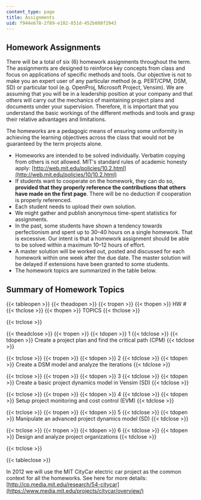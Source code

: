 ```yaml
---
content_type: page
title: Assignments
uid: f944e678-2f89-e102-851d-452b088f2943
---
```


Homework Assignments
--------------------

There will be a total of six (6) homework assignments throughout the term. The assignments are designed to reinforce key concepts from class and focus on applications of specific methods and tools. Our objective is not to make you an expert user of any particular method (e.g. PERT/CPM, DSM, SD) or particular tool (e.g. OpenProj, Microsoft Project, Vensim). We are assuming that you will be in a leadership position at your company and that others will carry out the mechanics of maintaining project plans and documents under your supervision. Therefore, it is important that you understand the basic workings of the different methods and tools and grasp their relative advantages and limitations.

The homeworks are a pedagogic means of ensuring some uniformity in achieving the learning objectives across the class that would not be guaranteed by the term projects alone.

*   Homeworks are intended to be solved individually. Verbatim copying from others is not allowed. MIT's standard rules of academic honesty apply: [http://web.mit.edu/policies/10.2.html](http://web.mit.edu/policies/10/10.2.html)
*   If students want to cooperate on the homework, they can do so, **provided that they properly reference the contributions that others have made on the first page**. There will be no deduction if cooperation is properly referenced.
*   Each student needs to upload their own solution.
*   We might gather and publish anonymous time-spent statistics for assignments.
*   In the past, some students have shown a tendency towards perfectionism and spent up to 30–40 hours on a single homework. That is excessive. Our intent is that a homework assignment should be able to be solved within a maximum 10–12 hours of effort.
*   A master solution will be worked out, posted and discussed for each homework within one week after the due date. The master solution will be delayed if extensions have been granted to some students.
*   The homework topics are summarized in the table below.

Summary of Homework Topics
--------------------------

{{< tableopen >}}
{{< theadopen >}}
{{< tropen >}}
{{< thopen >}}
HW #
{{< thclose >}}
{{< thopen >}}
TOPICS
{{< thclose >}}

{{< trclose >}}

{{< theadclose >}}
{{< tropen >}}
{{< tdopen >}}
1
{{< tdclose >}}
{{< tdopen >}}
Create a project plan and find the critical path (CPM)
{{< tdclose >}}

{{< trclose >}}
{{< tropen >}}
{{< tdopen >}}
2
{{< tdclose >}}
{{< tdopen >}}
Create a DSM model and analyze the iterations
{{< tdclose >}}

{{< trclose >}}
{{< tropen >}}
{{< tdopen >}}
3
{{< tdclose >}}
{{< tdopen >}}
Create a basic project dynamics model in Vensim (SD)
{{< tdclose >}}

{{< trclose >}}
{{< tropen >}}
{{< tdopen >}}
4
{{< tdclose >}}
{{< tdopen >}}
Setup project monitoring and cost control (EVM)
{{< tdclose >}}

{{< trclose >}}
{{< tropen >}}
{{< tdopen >}}
5
{{< tdclose >}}
{{< tdopen >}}
Manipulate an advanced project dynamics model (SD)
{{< tdclose >}}

{{< trclose >}}
{{< tropen >}}
{{< tdopen >}}
6
{{< tdclose >}}
{{< tdopen >}}
Design and analyze project organizations
{{< tdclose >}}

{{< trclose >}}

{{< tableclose >}}

In 2012 we will use the MIT CityCar electric car project as the common context for all the homeworks. See here for more details: [http://cp.media.mit.edu/research/54-citycar](https://www.media.mit.edu/projects/citycar/overview/)
